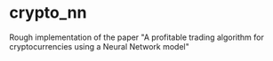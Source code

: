 # crypto_nn
Rough implementation of the paper "A profitable trading algorithm for cryptocurrencies using a Neural Network model"
